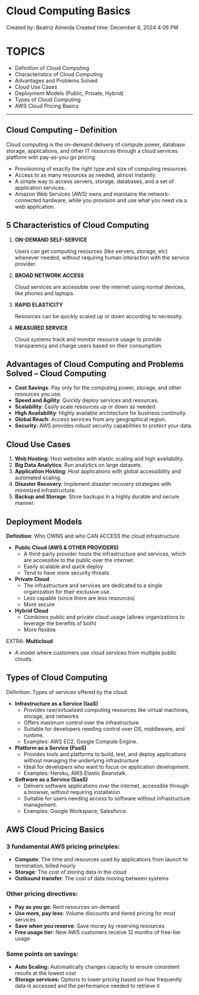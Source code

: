 # Cloud Computing Basics

Created by: Beatriz Almeida
Created time: December 6, 2024 4:09 PM

# TOPICS

- Definition of Cloud Computing
- Characteristics of Cloud Computing
- Advantages and Problems Solved
- Cloud Use Cases
- Deployment Models (Public, Private, Hybrid)
- Types of Cloud Computing
- AWS Cloud Pricing Basics

---

## Cloud Computing – Definition

Cloud computing is the on-demand delivery of compute power, database storage, applications, and other IT resources through a cloud services platform with pay-as-you-go pricing.

- Provisioning of exactly the right type and size of computing resources.
- Access to as many resources as needed, almost instantly.
- A simple way to access servers, storage, databases, and a set of application services.
- Amazon Web Services (AWS) owns and maintains the network-connected hardware, while you provision and use what you need via a web application.

## 5 Characteristics of Cloud Computing

1. **ON-DEMAND SELF-SERVICE**
    
    Users can get computing resources (like servers, storage, etc) whenever needed, without requiring human interaction with the service provider.
    
2. **BROAD NETWORK ACCESS**
    
    Cloud services are accessible over the internet using normal devices, like phones and laptops.
    
3. **RAPID ELASTICITY**
    
    Resources can be quickly scaled up or down according to necessity.
    
4. **MEASURED SERVICE**
    
    Cloud systems track and monitor resource usage to provide transparency and charge users based on their consumption.
    

## Advantages of Cloud Computing and Problems Solved – Cloud Computing

- **Cost Savings**: Pay only for the computing power, storage, and other resources you use.
- **Speed and Agility**: Quickly deploy services and resources.
- **Scalability**: Easily scale resources up or down as needed.
- **High Availability**: Highly available architecture for business continuity.
- **Global Reach**: Access services from any geographical region.
- **Security**: AWS provides robust security capabilities to protect your data.

## Cloud Use Cases

1. **Web Hosting**: Host websites with elastic scaling and high availability.
2. **Big Data Analytics**: Run analytics on large datasets.
3. **Application Hosting**: Host applications with global accessibility and automated scaling.
4. **Disaster Recovery**: Implement disaster recovery strategies with minimized infrastructure.
5. **Backup and Storage**: Store backups in a highly durable and secure manner.

## Deployment Models

**Definition:** Who OWNS and who CAN ACCESS the cloud infrastructure.

- **Public Cloud (AWS & OTHER PROVIDERS)**
    - A third-party provider hosts the infrastructure and services, which are accessible to the public over the internet.
    - Easily scalable and quick deploy
    - Tend to have more security threats
- **Private Cloud**
    - The infrastructure and services are dedicated to a single organization for their exclusive use.
    - Less capable (since there are less resources)
    - More secure
- **Hybrid Cloud**
    - Combines public and private cloud usage (allows organizations to leverage the benefits of both)
    - More flexible

EXTRA: **Multicloud**

- A model where customers use cloud services from multiple public clouds.

## **Types of Cloud Computing**

Definition: Types of services offered by the cloud.

- **Infrastructure as a Service (IaaS)**
    - Provides raw/virtualized computing resources like virtual machines, storage, and networks
    - Offers maximum control over the infrastructure
    - Suitable for developers needing control over OS, middleware, and runtime.
    - Examples: AWS EC2, Google Compute Engine.
- **Platform as a Service (PaaS)**
    - Provides tools and platforms to build, test, and deploy applications without managing the underlying infrastructure
    - Ideal for developers who want to focus on application development.
    - Examples: Heroku, AWS Elastic Beanstalk.
- **Software as a Service (SaaS)**
    - Delivers software applications over the internet, accessible through a browser, without requiring installation
    - Suitable for users needing access to software without infrastructure management.
    - Examples: Google Workspace, Salesforce.

## AWS Cloud Pricing Basics

### 3 fundamental AWS pricing principles:

- **Compute**: The time and resources used by applications from launch to termination, billed hourly
- **Storage**: The cost of storing data in the cloud
- **Outbound transfer**: The cost of data moving between systems

### Other pricing directives:

- **Pay as you go**: Rent resources on-demand
- **Use more, pay less**: Volume discounts and tiered pricing for most services
- **Save when you reserve**: Save money by reserving resources
- **Free usage tier**: New AWS customers receive 12 months of free-tier usage

### Some points on savings:

- **Auto Scaling:** Automatically changes capacity to ensure consistent results at the lowest cost
- **Storage services:** Options to lower pricing based on how frequently data is accessed and the performance needed to retrieve it